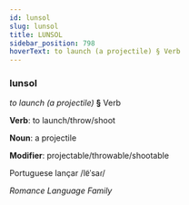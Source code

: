 ```yaml
---
id: lunsol
slug: lunsol
title: LUNSOL
sidebar_position: 798
hoverText: to launch (a projectile) § Verb
---
```


### lunsol

*to launch (a projectile)* **§** Verb

**Verb**: to launch/throw/shoot

**Noun**: a projectile

**Modifier**: projectable/throwable/shootable

Portuguese lançar /lɐ̃ˈsaɾ/

*Romance Language Family*
